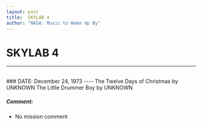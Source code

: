 ```yaml
---
layout: post
title:  SKYLAB 4
author: "NASA: Music to Wake Up By"
---
```


# SKYLAB 4
----
<br/>
### DATE: December 24, 1973
----
The Twelve Days of Christmas by UNKNOWN
The Little Drummer Boy by UNKNOWN

##### Comment:
* No mission comment

